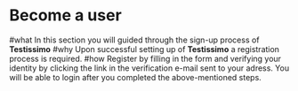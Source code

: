 # Become a user

#what 
In this section you will guided through the sign-up process of **Testissimo**
#why
Upon successful setting up of **Testissimo** a registration process is required.
#how
Register by filling in the form and verifying your identity by clicking the link in the verification e-mail sent to your adress.
You will be able to login after you completed the above-mentioned steps.
<!-- Now that you have successfully set up the tool, **Testissimo container** will open on the left side of your screen by default. If you are a new user or a registered user not logged in, a **Login form** will appear in the middle of the Testissimo drawer:

i made a change here

![Login/Sign up Form](https://testissimo.github.io/documentation/images/bu-login.png)

1. If you want to create a **new user account**, make sure to ***Sign up*** first:
    - Enter your email and confirm your input by clicking the **Sign Up** button again
    - Testissimo can generate a unique username (**Unique Nick**) for you as well as a password, which saves you time and enables you to start testing as soon as possible
    
2. You will receive an email to confirm your account:
    - Once you confirm account, you can change both username and password according to personal preferences
    
If you are a **current user**, simply ***login*** by entering your email and password

It takes only a few steps to become a Testissimo user. Once you are logged in (signed up), you can immediately start using the tool. -->
